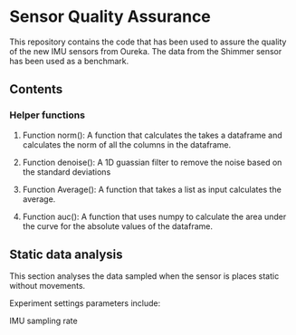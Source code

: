 # Sensor Quality Assurance
This repository contains the code that has been used to assure the quality of the new IMU sensors from Oureka. The data from the Shimmer sensor has been used as a benchmark. 

## Contents
### Helper functions

1. Function norm(): A function that calculates the takes a dataframe and calculates the norm of all the columns in the dataframe. 

2. Function denoise(): A 1D guassian filter to remove the noise based on the standard deviations 

3. Function Average(): A function that takes a list as input calculates the average. 

4. Function auc(): A function that uses numpy to calculate the area under the curve for the absolute values of the dataframe.


## Static data analysis 

This section analyses the data sampled when the sensor is places static without movements. 

Experiment settings parameters include:

IMU sampling rate